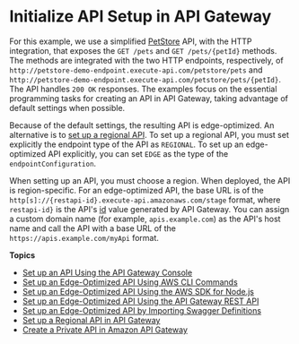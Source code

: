 # Initialize API Setup in API Gateway<a name="create-api-resources-methods"></a>

 For this example, we use a simplified [PetStore](http://petstore-demo-endpoint.execute-api.com/petstore/pets) API, with the HTTP integration, that exposes the `GET /pets` and `GET /pets/{petId}` methods\. The methods are integrated with the two HTTP endpoints, respectively, of `http://petstore-demo-endpoint.execute-api.com/petstore/pets` and `http://petstore-demo-endpoint.execute-api.com/petstore/pets/{petId}`\. The API handles `200 OK` responses\. The examples focus on the essential programming tasks for creating an API in API Gateway, taking advantage of default settings when possible\. 

 Because of the default settings, the resulting API is edge\-optimized\. An alternative is to [set up a regional API](create-regional-api.md)\. To set up a regional API, you must set explicitly the endpoint type of the API as `REGIONAL`\. To set up an edge\-optimized API explicitly, you can set `EDGE` as the type of the `endpointConfiguration`\.

 When setting up an API, you must choose a region\. When deployed, the API is region\-specific\. For an edge\-optimized API, the base URL is of the `http[s]://{restapi-id}.execute-api.amazonaws.com/stage` format, where `restapi-id}` is the API's [id](https://docs.aws.amazon.com/apigateway/api-reference/resource/rest-api/#id) value generated by API Gateway\. You can assign a custom domain name \(for example, `apis.example.com`\) as the API's host name and call the API with a base URL of the `https://apis.example.com/myApi` format\. 

**Topics**
+ [Set up an API Using the API Gateway Console](create-api-using-console.md)
+ [Set up an Edge\-Optimized API Using AWS CLI Commands](create-api-using-awscli.md)
+ [Set up an Edge\-Optimized API Using the AWS SDK for Node\.js](create-api-using-awssdk.md)
+ [Set up an Edge\-Optimized API Using the API Gateway REST API](create-api-using-restapi.md)
+ [Set up an Edge\-Optimized API by Importing Swagger Definitions](create-api-using-swagger.md)
+ [Set up a Regional API in API Gateway](create-regional-api.md)
+ [Create a Private API in Amazon API Gateway](apigateway-private-apis.md)